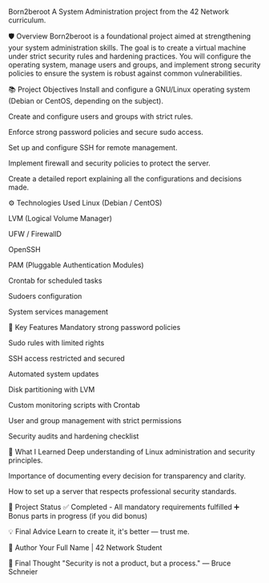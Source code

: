Born2beroot
A System Administration project from the 42 Network curriculum.

🛡️ Overview
Born2beroot is a foundational project aimed at strengthening your system administration skills. The goal is to create a virtual machine under strict security rules and hardening practices. You will configure the operating system, manage users and groups, and implement strong security policies to ensure the system is robust against common vulnerabilities.

📚 Project Objectives
Install and configure a GNU/Linux operating system (Debian or CentOS, depending on the subject).

Create and configure users and groups with strict rules.

Enforce strong password policies and secure sudo access.

Set up and configure SSH for remote management.

Implement firewall and security policies to protect the server.

Create a detailed report explaining all the configurations and decisions made.

⚙️ Technologies Used
Linux (Debian / CentOS)

LVM (Logical Volume Manager)

UFW / FirewallD

OpenSSH

PAM (Pluggable Authentication Modules)

Crontab for scheduled tasks

Sudoers configuration

System services management

📌 Key Features
Mandatory strong password policies

Sudo rules with limited rights

SSH access restricted and secured

Automated system updates

Disk partitioning with LVM

Custom monitoring scripts with Crontab

User and group management with strict permissions

Security audits and hardening checklist

🧠 What I Learned
Deep understanding of Linux administration and security principles.

Importance of documenting every decision for transparency and clarity.

How to set up a server that respects professional security standards.

📄 Project Status
✅ Completed - All mandatory requirements fulfilled
➕ Bonus parts in progress (if you did bonus)

💡 Final Advice
Learn to create it, it's better — trust me.

🧙 Author
Your Full Name | 42 Network Student

🚀 Final Thought
"Security is not a product, but a process." — Bruce Schneier
